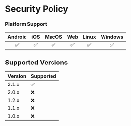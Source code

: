 # Security Policy

### Platform Support

| Android | iOS | MacOS | Web | Linux | Windows |
| :-----: | :-: | :---: | :-: | :---: | :-----: |
|   ✅    |  ✅  |  ✅   | ✅  |   ✅   |   ✅    |

## Supported Versions

| Version | Supported          |
|---------|--------------------|
| 2.1.x   | ✅                 |
| 2.0.x   | ❌                 |
| 1.2.x   | ❌                 |
| 1.1.x   | ❌                 |
| 1.0.x   | ❌                 |
